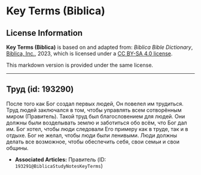# Key Terms (Biblica)

## License Information

**Key Terms (Biblica)** is based on and adapted from: _Biblica Bible Dictionary_, [Biblica, Inc.](https://www.biblica.com/), 2023, which is licensed under a [CC BY-SA 4.0 license](https://creativecommons.org/licenses/by-sa/4.0/legalcode.en).

This markdown version is provided under the same license.



--------------------------------

## Труд (id: 193290)

После того как Бог создал первых людей, Он повелел им трудиться. Труд людей заключался в том, чтобы управлять всем сотворённым миром (Правитель). Такой труд был благословением для людей. Они должны были возделывать землю и заботиться обо всём, что Бог дал им. Бог хотел, чтобы люди следовали Его примеру как в труде, так и в отдыхе. Бог не желал, чтобы люди были ленивыми. Люди должны делать все возможное, чтобы обеспечить себя, свои семьи и свои общины.

* **Associated Articles:** Правитель (ID: `193291@BiblicaStudyNotesKeyTerms`)

